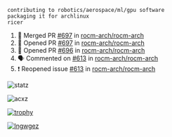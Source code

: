 ```
contributing to robotics/aerospace/ml/gpu software
packaging it for archlinux
ricer
```

<!--START_SECTION:activity-->
1. 🎉 Merged PR [#697](https://github.com/rocm-arch/rocm-arch/pull/697) in [rocm-arch/rocm-arch](https://github.com/rocm-arch/rocm-arch)
2. 💪 Opened PR [#697](https://github.com/rocm-arch/rocm-arch/pull/697) in [rocm-arch/rocm-arch](https://github.com/rocm-arch/rocm-arch)
3. 💪 Opened PR [#696](https://github.com/rocm-arch/rocm-arch/pull/696) in [rocm-arch/rocm-arch](https://github.com/rocm-arch/rocm-arch)
4. 🗣 Commented on [#613](https://github.com/rocm-arch/rocm-arch/issues/613) in [rocm-arch/rocm-arch](https://github.com/rocm-arch/rocm-arch)
5. ❗️ Reopened issue [#613](https://github.com/rocm-arch/rocm-arch/issues/613) in [rocm-arch/rocm-arch](https://github.com/rocm-arch/rocm-arch)
<!--END_SECTION:activity-->


![statz](https://github-readme-stats.vercel.app/api?username=acxz&include_all_commits=true&show_icons=true)

<p><img align="center" src="https://github-readme-streak-stats.herokuapp.com/?user=acxz&" alt="acxz" /></p>

[![trophy](https://github-profile-trophy.vercel.app/?username=acxz)](https://github.com/ryo-ma/github-profile-trophy)

[![lngwgez](https://github-readme-stats.vercel.app/api/top-langs/?username=acxz&layout=compact)](https://github.com/acxz/github-readme-stats)

